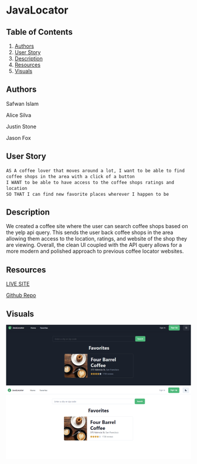 # JavaLocator
## Table of Contents 
 1. [Authors](#authors)
 2. [User Story](#user-story)
 3. [Description](#description)
 4. [Resources](#resources)
 5. [Visuals](#visuals)

## Authors
Safwan Islam

Alice Silva

Justin Stone

Jason Fox

## User Story

```
AS A coffee lover that moves around a lot, I want to be able to find coffee shops in the area with a click of a button
I WANT to be able to have access to the coffee shops ratings and location
SO THAT I can find new favorite places wherever I happen to be
```
## Description
We created a coffee site where the user can search coffee shops based on the yelp api query. This sends the user back coffee shops in the area allowing them access to the location, ratings, and website of the shop they are viewing. Overall, the clean UI coupled with the API query allows for a more modern and polished approach to previous coffee locator websites.

## Resources
[LIVE SITE](https://java-locator.herokuapp.com/)

[Github Repo](https://github.com/alicessilva22/Java-Locator)

## Visuals

![Homepage dark](./assets/images/image.png)
![Homepage light](./assets/images/image_720.png)

